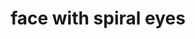---
layout: smileys&emotion
title: face with spiral eyes
emoji: face_with_spiral_eyes
permalink: 😵‍💫.html
image: assets/img/3moji/face_with_spiral_eyes.png
---
